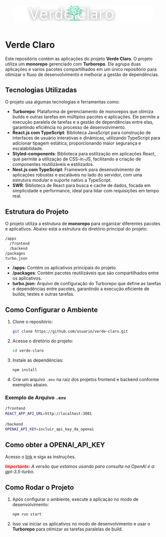 <br>
<div align="center">
  <img src="./apps/frontend/src/assets/imagens/logo.svg" alt="Descrição da Imagem" width="450px">
</div>
<br>

# Verde Claro

Este repositório contém as aplicações do projeto **Verde Claro**. O projeto utiliza um **monorepo** gerenciado com **Turborepo**. Ele agrupa duas aplicações e varios pacotes compartilhados em um único repositório para otimizar o fluxo de desenvolvimento e melhorar a gestão de dependências.

## Tecnologias Utilizadas

O projeto usa algumas tecnologias e ferramentas como:

- **Turborepo**: Plataforma de gerenciamento de monorepos que otimiza builds e outras tarefas em múltiplos pacotes e aplicações. Ele permite a execução paralela de tarefas e a gestão de dependências entre elas, garantindo eficiência no processo de desenvolvimento.
- **React.js com TypeScript**: Biblioteca JavaScript para construção de interfaces de usuário interativas e dinâmicas, utilizando TypeScript para adicionar tipagem estática, proporcionando maior segurança e escalabilidade.
- **Styled-components**: Biblioteca para estilização em aplicações React, que permite a utilização de CSS-in-JS, facilitando a criação de componentes reutilizáveis e estilizados.
- **Nest.js com TypeScript**: Framework para desenvolvimento de aplicações robustas e escaláveis no lado do servidor, com uma estrutura modular e suporte nativo a TypeScript.
- **SWR**: Biblioteca de React para busca e cache de dados, focada em simplicidade e performance, ideal para lidar com requisições em tempo real.



## Estrutura do Projeto

O projeto utiliza a estrutura de **monorepo** para organizar diferentes pacotes e aplicativos. Abaixo está a estrutura do diretório principal do projeto:

```
/apps
  /frontend
  /backend
/packages
turbo.json
```

- **/apps**: Contém os aplicativos principais do projeto.
- **/packages**: Contém pacotes reutilizáveis que são compartilhados entre os aplicativos.
- **turbo.json**: Arquivo de configuração do Turborepo que define as tarefas e dependências entre pacotes, garantindo a execução eficiente de builds, testes e outras tarefas.

## Como Configurar o Ambiente

1. Clone o repositório:
   ```bash
   git clone https://github.com/usuario/verde-claro.git
   ```

2. Acesse o diretório do projeto:
   ```bash
   cd verde-claro
   ```

3. Instale as dependências:
   ```bash
   npm install
   ```

4. Crie um arquivo `.env` na raiz dos projetos frontend e backend conforme exemplos abaixo.

### Exemplo de Arquivo `.env`

```bash
/frontend
REACT_APP_API_URL=http://localhost:3001

/backend
OPENAI_API_KEY=incluir_api_key_da_openai
```

## Como obter a OPENAI_API_KEY
Acesso o [link](https://comunidadedeestatistica.com.br/como-criar-uma-chave-token-para-api-do-chatgpt/) e siga as instruções.

_**<span style="color: red">Importante:</span>** A versão que estamos usando para consulta na OpenAI é a: gpt-3.5-turbo_.

## Como Rodar o Projeto

1. Após configurar o ambiente, execute a aplicação no modo de desenvolvimento:
   ```bash
   npm run start  
   ```

2. Isso vai iniciar os aplicativos no modo de desenvolvimento e usar o **Turborepo** para otimizar as tarefas paralelas de build.
